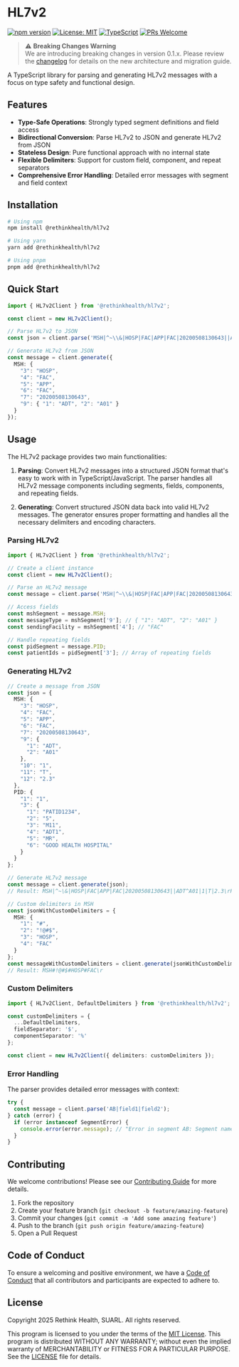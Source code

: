 # HL7v2

[![npm version](https://badge.fury.io/js/@rethinkhealth%2Fhl7v2.svg)](https://badge.fury.io/js/@rethinkhealth%2Fhl7v2)
[![License: MIT](https://img.shields.io/badge/License-MIT-yellow.svg)](https://opensource.org/licenses/MIT)
[![TypeScript](https://img.shields.io/badge/TypeScript-Ready-blue.svg)](https://www.typescriptlang.org/)
[![PRs Welcome](https://img.shields.io/badge/PRs-welcome-brightgreen.svg)](CONTRIBUTING.md)

> ⚠️ **Breaking Changes Warning**  
> We are introducing breaking changes in version 0.1.x. Please review the [changelog](CHANGELOG.md) for details on the new architecture and migration guide.

A TypeScript library for parsing and generating HL7v2 messages with a focus on type safety and functional design.

## Features

- **Type-Safe Operations**: Strongly typed segment definitions and field access
- **Bidirectional Conversion**: Parse HL7v2 to JSON and generate HL7v2 from JSON
- **Stateless Design**: Pure functional approach with no internal state
- **Flexible Delimiters**: Support for custom field, component, and repeat separators
- **Comprehensive Error Handling**: Detailed error messages with segment and field context

## Installation

```bash
# Using npm
npm install @rethinkhealth/hl7v2

# Using yarn
yarn add @rethinkhealth/hl7v2

# Using pnpm
pnpm add @rethinkhealth/hl7v2
```

## Quick Start

```typescript
import { HL7v2Client } from '@rethinkhealth/hl7v2';

const client = new HL7v2Client();

// Parse HL7v2 to JSON
const json = client.parse('MSH|^~\\&|HOSP|FAC|APP|FAC|20200508130643||ADT^A01|1|T|2.3');

// Generate HL7v2 from JSON
const message = client.generate({
  MSH: {
    "3": "HOSP",
    "4": "FAC",
    "5": "APP",
    "6": "FAC",
    "7": "20200508130643",
    "9": { "1": "ADT", "2": "A01" }
  }
});
```

## Usage

The HL7v2 package provides two main functionalities:

1. **Parsing**: Convert HL7v2 messages into a structured JSON format that's easy to work with in TypeScript/JavaScript. The parser handles all HL7v2 message components including segments, fields, components, and repeating fields.

2. **Generating**: Convert structured JSON data back into valid HL7v2 messages. The generator ensures proper formatting and handles all the necessary delimiters and encoding characters.

### Parsing HL7v2

```typescript
import { HL7v2Client } from '@rethinkhealth/hl7v2';

// Create a client instance
const client = new HL7v2Client();

// Parse an HL7v2 message
const message = client.parse('MSH|^~\\&|HOSP|FAC|APP|FAC|20200508130643||ADT^A01|1|T|2.3');

// Access fields
const mshSegment = message.MSH;
const messageType = mshSegment['9']; // { "1": "ADT", "2": "A01" }
const sendingFacility = mshSegment['4']; // "FAC"

// Handle repeating fields
const pidSegment = message.PID;
const patientIds = pidSegment['3']; // Array of repeating fields
```

### Generating HL7v2

```typescript
// Create a message from JSON
const json = {
  MSH: {
    "3": "HOSP",
    "4": "FAC",
    "5": "APP",
    "6": "FAC",
    "7": "20200508130643",
    "9": {
      "1": "ADT",
      "2": "A01"
    },
    "10": "1",
    "11": "T",
    "12": "2.3"
  },
  PID: {
    "1": "1",
    "3": {
      "1": "PATID1234",
      "2": "5",
      "3": "M11",
      "4": "ADT1",
      "5": "MR",
      "6": "GOOD HEALTH HOSPITAL"
    }
  }
};

// Generate HL7v2 message
const message = client.generate(json);
// Result: MSH|^~\&|HOSP|FAC|APP|FAC|20200508130643||ADT^A01|1|T|2.3\rPID|1||PATID1234^5^M11^ADT1^MR^GOOD HEALTH HOSPITAL\r

// Custom delimiters in MSH
const jsonWithCustomDelimiters = {
  MSH: {
    "1": "#",
    "2": "!@#$",
    "3": "HOSP",
    "4": "FAC"
  }
};
const messageWithCustomDelimiters = client.generate(jsonWithCustomDelimiters);
// Result: MSH#!@#$#HOSP#FAC\r
```

### Custom Delimiters

```typescript
import { HL7v2Client, DefaultDelimiters } from '@rethinkhealth/hl7v2';

const customDelimiters = {
  ...DefaultDelimiters,
  fieldSeparator: '$',
  componentSeparator: '%'
};

const client = new HL7v2Client({ delimiters: customDelimiters });
```

### Error Handling

The parser provides detailed error messages with context:

```typescript
try {
  const message = client.parse('AB|field1|field2');
} catch (error) {
  if (error instanceof SegmentError) {
    console.error(error.message); // "Error in segment AB: Segment name must be at least 3 characters"
  }
}
```

## Contributing

We welcome contributions! Please see our [Contributing Guide](CONTRIBUTING.md) for more details.

1. Fork the repository
2. Create your feature branch (`git checkout -b feature/amazing-feature`)
3. Commit your changes (`git commit -m 'Add some amazing feature'`)
4. Push to the branch (`git push origin feature/amazing-feature`)
5. Open a Pull Request

## Code of Conduct

To ensure a welcoming and positive environment, we have a [Code of Conduct](CODE_OF_CONDUCT.md) that all contributors and participants are expected to adhere to.

## License

Copyright 2025 Rethink Health, SUARL. All rights reserved.

This program is licensed to you under the terms of the [MIT License](https://opensource.org/licenses/MIT). This program is distributed WITHOUT ANY WARRANTY; without even the implied warranty of MERCHANTABILITY or FITNESS FOR A PARTICULAR PURPOSE. See the [LICENSE](LICENSE) file for details.
